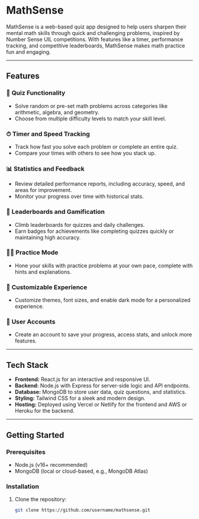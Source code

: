 # MathSense  
MathSense is a web-based quiz app designed to help users sharpen their mental math skills through quick and challenging problems, inspired by Number Sense UIL competitions. With features like a timer, performance tracking, and competitive leaderboards, MathSense makes math practice fun and engaging.  

---

## Features  
### 🧮 **Quiz Functionality**  
- Solve random or pre-set math problems across categories like arithmetic, algebra, and geometry.  
- Choose from multiple difficulty levels to match your skill level.  

### ⏱ **Timer and Speed Tracking**  
- Track how fast you solve each problem or complete an entire quiz.  
- Compare your times with others to see how you stack up.  

### 📊 **Statistics and Feedback**  
- Review detailed performance reports, including accuracy, speed, and areas for improvement.  
- Monitor your progress over time with historical stats.  

### 🌟 **Leaderboards and Gamification**  
- Climb leaderboards for quizzes and daily challenges.  
- Earn badges for achievements like completing quizzes quickly or maintaining high accuracy.  

### 🧑‍🎓 **Practice Mode**  
- Hone your skills with practice problems at your own pace, complete with hints and explanations.  

### 🎨 **Customizable Experience**  
- Customize themes, font sizes, and enable dark mode for a personalized experience.  

### 🔐 **User Accounts**  
- Create an account to save your progress, access stats, and unlock more features.  

---

## Tech Stack  
- **Frontend:** React.js for an interactive and responsive UI.  
- **Backend:** Node.js with Express for server-side logic and API endpoints.  
- **Database:** MongoDB to store user data, quiz questions, and statistics.  
- **Styling:** Tailwind CSS for a sleek and modern design.  
- **Hosting:** Deployed using Vercel or Netlify for the frontend and AWS or Heroku for the backend.  

---

## Getting Started  
### Prerequisites  
- Node.js (v16+ recommended)  
- MongoDB (local or cloud-based, e.g., MongoDB Atlas)  

### Installation  
1. Clone the repository:  
   ```bash
   git clone https://github.com/username/mathsense.git
